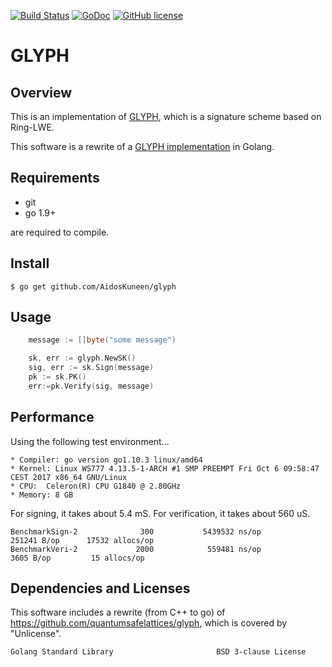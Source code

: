 [![Build Status](https://travis-ci.org/AidosKuneen/glyph.svg?branch=master)](https://travis-ci.org/AidosKuneen/glyph)
[![GoDoc](https://godoc.org/github.com/AidosKuneen/glyph?status.svg)](https://godoc.org/github.com/AidosKuneen/glyph)
[![GitHub license](https://img.shields.io/badge/license-MIT-blue.svg)](https://raw.githubusercontent.com/AidosKuneen/glyph/master/LICENSE)

GLYPH 
=====

## Overview

This is an implementation of [GLYPH](https://eprint.iacr.org/2017/766.pdf), which is
a signature scheme based on Ring-LWE. 


This software is a rewrite of a [GLYPH implementation](https://github.com/quantumsafelattices/glyph) in Golang.


## Requirements

* git
* go 1.9+

are required to compile.


## Install
    $ go get github.com/AidosKuneen/glyph


## Usage
```go
	message := []byte("some message")

	sk, err := glyph.NewSK()
	sig, err := sk.Sign(message)
	pk := sk.PK()
	err:=pk.Verify(sig, message)
```



## Performance

Using the following test environment...

```
* Compiler: go version go1.10.3 linux/amd64
* Kernel: Linux WS777 4.13.5-1-ARCH #1 SMP PREEMPT Fri Oct 6 09:58:47 CEST 2017 x86_64 GNU/Linux
* CPU:  Celeron(R) CPU G1840 @ 2.80GHz 
* Memory: 8 GB
```


For signing, it takes about 5.4 mS.
For verification, it takes about 560 uS.

```
BenchmarkSign-2              300           5439532 ns/op          251241 B/op      17532 allocs/op
BenchmarkVeri-2             2000            559481 ns/op            3605 B/op         15 allocs/op

```


## Dependencies and Licenses

This software includes a rewrite (from C++ to go)  of https://github.com/quantumsafelattices/glyph,
which is covered by "Unlicense".

```
Golang Standard Library                       BSD 3-clause License
```